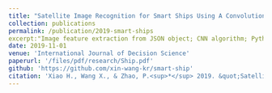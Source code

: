 ```yaml
---
title: "Satellite Image Recognition for Smart Ships Using A Convolutional Neural Networks Algorithm"
collection: publications
permalink: /publication/2019-smart-ships
excerpt:"Image feature extraction from JSON object; CNN algorithm; Python Tensorflow"
date: 2019-11-01
venue: 'International Journal of Decision Science'
paperurl: '/files/pdf/research/Ship.pdf'
github: 'https://github.com/xin-wang-kr/smart-ship'
citation: 'Xiao H., Wang X., & Zhao, P.<sup>*</sup> 2019. &quot;Satellite Image Recognition for Smart Ships Using A Convolutional Neural Networks Algorithm.&quot; <i>International Journal of Decision Science</i> 10(2): 85–91.'
---
```

